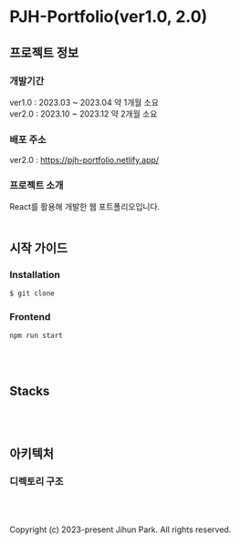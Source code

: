 # PJH-Portfolio(ver1.0, 2.0)

## 프로젝트 정보

### 개발기간
<p>
  ver1.0 : 2023.03 ~ 2023.04 약 1개월 소요<br/>
  ver2.0 : 2023.10 ~ 2023.12 약 2개월 소요
</p>

### 배포 주소
ver2.0 : https://pjh-portfolio.netlify.app/

### 프로젝트 소개
<p>
  React를 활용해 개발한 웹 포트폴리오입니다.<br/><br/>
</p>

## 시작 가이드

### Installation
```bash
$ git clone
```

### Frontend
```
npm run start
```
<br/><br/>

## Stacks

<br/><br/>

## 아키텍처

### 디렉토리 구조
<br/><br/>

<p>
  Copyright (c) 2023-present Jihun Park. All rights reserved.
</p>
